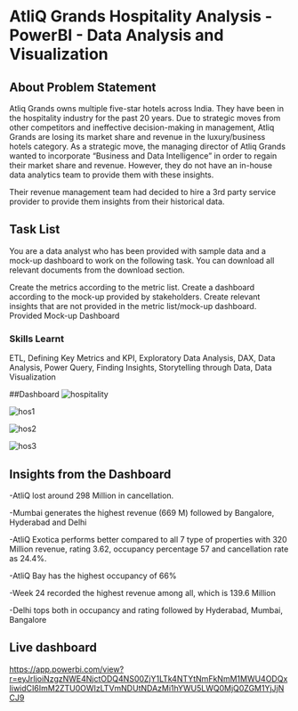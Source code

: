 # AtliQ Grands Hospitality Analysis - PowerBI - Data Analysis and Visualization
## About Problem Statement
Atliq Grands owns multiple five-star hotels across India. They have been in the hospitality industry for the past 20 years. Due to strategic moves from other competitors and ineffective decision-making in management, Atliq Grands are losing its market share and revenue in the luxury/business hotels category. As a strategic move, the managing director of Atliq Grands wanted to incorporate “Business and Data Intelligence” in order to regain their market share and revenue. However, they do not have an in-house data analytics team to provide them with these insights.

Their revenue management team had decided to hire a 3rd party service provider to provide them insights from their historical data.
## Task List

You are a data analyst who has been provided with sample data and a mock-up dashboard to work on the following task. You can download all relevant documents from the download section.

Create the metrics according to the metric list. Create a dashboard according to the mock-up provided by stakeholders. Create relevant insights that are not provided in the metric list/mock-up dashboard. Provided Mock-up Dashboard
### Skills Learnt
ETL, Defining Key Metrics and KPI, Exploratory Data Analysis, DAX, Data Analysis, Power Query, Finding Insights, Storytelling through Data, Data Visualization

##Dashboard
![hospitality](https://github.com/PremaLathagithub/hospitalityanalysis/assets/147397874/280d5bda-2946-4807-b899-bf76a1aa5bba)


![hos1](https://github.com/PremaLathagithub/hospitalityanalysis/assets/147397874/386f1bc9-6129-479f-ad72-e12377aa8e01)

![hos2](https://github.com/PremaLathagithub/hospitalityanalysis/assets/147397874/2acfb418-51de-4c3f-bc92-264e8df8668b)



![hos3](https://github.com/PremaLathagithub/hospitalityanalysis/assets/147397874/780b65ce-9b41-4158-bb40-79740ef7a212)


## Insights from the Dashboard

-AtliQ lost around 298 Million in cancellation.

-Mumbai generates the highest revenue (669 M) followed by Bangalore, Hyderabad and Delhi

-AtliQ Exotica performs better compared to all 7 type of properties with 320 Million revenue, rating 3.62, occupancy percentage 57 and cancellation rate as 24.4%.

-AtliQ Bay has the highest occupancy of 66%

-Week 24 recorded the highest revenue among all, which is 139.6 Million

-Delhi tops both in occupancy and rating followed by Hyderabad, Mumbai, Bangalore




## Live dashboard
https://app.powerbi.com/view?r=eyJrIjoiNzgzNWE4NjctODQ4NS00ZjY1LTk4NTYtNmFkNmM1MWU4ODQxIiwidCI6ImM2ZTU0OWIzLTVmNDUtNDAzMi1hYWU5LWQ0MjQ0ZGM1YjJjNCJ9
